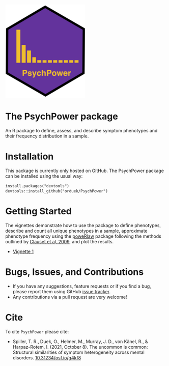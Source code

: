 <img src="man/figures/logo.png" width = 250 />

# The PsychPower package
An R package to define, assess, and describe symptom phenotypes and their frequency distribution in a sample.

# Installation

This package is currently only hosted on GitHub. The PsychPower package can be installed using the usual way:

```{r, eval = FALSE}
install.packages("devtools")
devtools::install_github("orduek/PsychPower")
```

# Getting Started

The vignettes demonstrate how to use the package to define phenotypes, describe and count all unique phenotypes in a sample, approximate phenotype frequency using the [poweRlaw](https://cran.r-project.org/web/packages/poweRlaw/index.html) package following the methods outlined by [Clauset et al, 2009](http://arxiv.org/abs/0706.1062), and plot the results.

* [Vignette 1](LINK)

# Bugs, Issues, and Contributions

* If you have any suggestions, feature requests or if you find a bug, please report them using GitHub [issue tracker](https://github.com/orduek/PsychPower/issues). 
* Any contributions via a pull request are very welcome!

# Cite
To cite `PsychPower` please cite:
 - Spiller, T. R., Duek, O., Helmer, M., Murray, J. D., von Känel, R., & Harpaz-Rotem, I. (2021, October 8). The uncommon is common: Structural similarities of symptom heterogeneity across mental disorders.
 [10.31234/osf.io/g4kf8](https://psyarxiv.com/g4kf8/)
